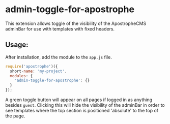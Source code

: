 # admin-toggle-for-apostrophe
This extension allows toggle of the visibility of the ApostropheCMS adminBar for use with templates with fixed headers.

## Usage:

After installation, add the module to the `app.js` file.

```js
require('apostrophe')({
  short-name: 'my-project',
  modules: {
    'admin-toggle-for-apostrophe': {}
  }
});
```
A green toggle button will appear on all pages if logged in as anything besides `guest`. Clicking this will hide the visibility of the adminBar in order to see templates where the top section is positioned 'absolute' to the top of the page.

